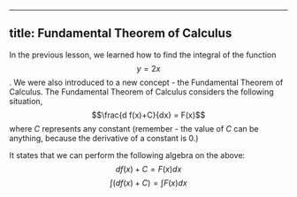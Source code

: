 
---
title: Fundamental Theorem of Calculus
---
In the previous lesson, we learned how to find the integral of the function $$y=2x$$. We were also introduced to a new concept - the Fundamental Theorem of Calculus. The Fundamental Theorem of Calculus considers the following situation,$$\frac{d f(x)+C}{dx} = F(x)$$where $C$ represents any constant (remember - the value of $C$ can be anything, because the derivative of a constant is 0.)

It states that we can perform the following algebra on the above:$$d f(x)+C =F(x) dx$$
$$∫(df(x)+C)=∫F(x)dx$$

<!--stackedit_data:
eyJoaXN0b3J5IjpbNjAzNTcyMjU2LDE4NTYzNTQ4NzgsLTIxMj
MzNDk4Nyw4NzE2NDI4ODUsMjA0MDI5NzYyMl19
-->